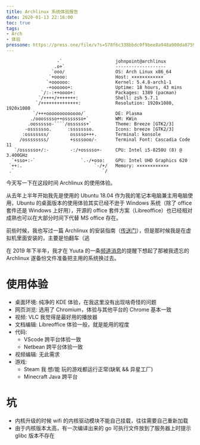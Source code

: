 ```yaml
---
title: Archlinux 系统体验报告
date: 2020-01-13 22:16:00
toc: true
tags:
- Arch
- 体验
pressone: https://press.one/file/v?s=578f6c338bbdc0f9bee8a948a900da87597b54e4c340f30e6c46a54d83d27a31180fc70ee8e7966a1a302b423fcc36eee54aad0a7aff897daa28d494711f32d200&h=9cfe07deb55fa1ef3f85f9314d9d98e3f88a3c5217e9b308fd13777940e68ab7&a=79a3a060a7faa9dfc9b8b4e0a59bf3ebac305f78&f=P1&v=3
---
```

<!--more-->
```
                   -`                    johnpoint@archlinux 
                  .o+`                   ------------------- 
                 `ooo/                   OS: Arch Linux x86_64 
                `+oooo:                  Host: ××××××××××××
               `+oooooo:                 Kernel: 5.4.8-arch1-1 
               -+oooooo+:                Uptime: 18 hours, 43 mins 
             `/:-:++oooo+:               Packages: 1389 (pacman) 
            `/++++/+++++++:              Shell: zsh 5.7.1 
           `/++++++++++++++:             Resolution: 1920x1080, 1920x1080 
          `/+++ooooooooooooo/`           DE: Plasma 
         ./ooosssso++osssssso+`          WM: KWin 
        .oossssso-````/ossssss+`         Theme: Breeze [GTK2/3] 
       -osssssso.      :ssssssso.        Icons: breeze [GTK2/3] 
      :osssssss/        osssso+++.       Terminal: konsole 
     /ossssssss/        +ssssooo/-       Terminal Font: Cascadia Code 11 
   `/ossssso+/:-        -:/+osssso+-     CPU: Intel i5-8250U (8) @ 3.400GHz 
  `+sso+:-`                 `.-/+oso:    GPU: Intel UHD Graphics 620 
 `++:.                           `-/+/   Memory: ××××××××××××
 .`                                 `/
```

今天写一下在这段时间 Archlinux 的使用体验。

从去年上半年开始我先是使用的 Ubuntu 18.04 作为我的笔记本电脑兼主用电脑使用，Ubuntu 的桌面版本的使用体验其实已经不逊于 Windows 系统（除了 office 套件还是 Windows 上好用），开源的 office 套件方案（Libreoffice）也已经相对成熟也可以在大部分时间下代替 MS office 存在。

前些时候，我也写过一篇 Archlinux 的安装指南（[传送门](https://blog.lvcshu.com/2019/05/07/安装Arch笔记/)），但是那时候我是在虚拟机里面安装的，主要是怕翻车（逃

在 2019 年下半年，我才在 Yuuta 的一条[频道消息](https://t.me/c/1076844146/10385)的提醒下想起了那被我遗忘的 Archlinux 遂备份文件准备把主用的系统换过去。

# 使用体验

- 桌面环境: 纯净的 KDE 体验，在我这里没有出现啥奇怪的问题
- 网页浏览: 选用了 Chromium，体验与其他平台的 Chrome 基本一致
- 视频: VLC 我觉得是最好用的播放器
- 文档编辑: Libreoffice 体验一般，就是能用的程度
- 代码: 
    - VScode 跨平台体验一致
    - Netbean 跨平台体验一致
- 视频编辑: 无此需求
- 游戏:
    - Steam 我 想/能 玩的游戏都运行正常(缺氧 && 异星工厂)
    - Minecraft Java 跨平台
    
# 坑

- 内核升级的时候 wifi 的内核驱动模块不能自己挂载，往往需要自己重新加载
- 由于内核版本太高，有一次编译出来的 go 可执行文件放到了服务器上时提示 glibc 版本不存在